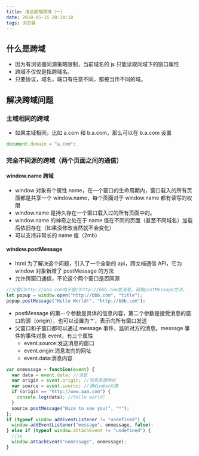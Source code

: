 ```yaml
---
title: 浅谈前端跨域（一）
date: 2018-05-16 20:14:18
tags: 浏览器
---
```


## 什么是跨域

* 因为有浏览器同源策略限制，当前域名的 js 只能读取同域下的窗口属性
* 跨域不仅仅是指跨域名。
* 只要协议，域名，端口有任意不同，都被当作不同的域。

## 解决跨域问题

### 主域相同的跨域

* 如果主域相同，比如 a.com 和 b.a.com，那么可以在 b.a.com 设置

```javascript
document.domain = "a.com";
```

### 完全不同源的跨域（两个页面之间的通信）

#### window.name 跨域

* window 对象有个属性 name，在一个窗口的生命周期内，窗口载入的所有页面都是共享一个 window.name，每个页面对于 window.name 都有读写的权限
* window.name 是持久存在一个窗口载入过的所有页面中的。
* window.name 的神奇之处在于 name 值在不同的页面（甚至不同域名）加载后依旧存在（如果没修改当然就不会变化）
* 可以支持非常长的 name 值（2mb）

#### window.postMessage

* html 为了解决这个问题，引入了一个全新的 api，跨文档通信 API，它为 window 对象新增了 postMessage 的方法
* 允许跨窗口通信，不论这个两个窗口是否同源

```javascript
//父窗口http://aaa.com向子窗口http://bbb.com发消息，调用postMessage方法。
let popup = window.open("http://bbb.com", "title");
popup.postMessage("Hello World!", "http://bbb.com");
```

* postMessage 的第一个参数是具体的信息内容，第二个参数是接受消息的窗口的源（origin），也可以设置为‘\*’，表示向所有窗口发送
* 父窗口和子窗口都可以通过 message 事件，监听对方的消息。message 事件的事件对象 event，有三个属性
  * event.source:发送消息的窗口
  * event.origin:消息发向的网址
  * event.data:消息内容

```javascript
var onmessage = function(event) {
  var data = event.data; //消息
  var origin = event.origin; //消息来源地址
  var source = event.source; //源Window对象
  if (origin == "http://www.aaa.com") {
    console.log(data); //hello world!
  }
  source.postMessage("Nice to see you!", "*");
};
if (typeof window.addEventListener != "undefined") {
  window.addEventListener("message", onmessage, false);
} else if (typeof window.attachEvent != "undefined") {
  //ie
  window.attachEvent("onmessage", onmessage);
}
```
